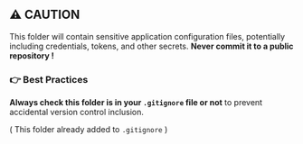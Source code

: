 ## ⚠️ CAUTION

This folder will contain sensitive application configuration files, potentially including credentials, tokens, and other secrets. **Never commit it to a public repository !**

### 👉 Best Practices

**Always check this folder is in your `.gitignore` file or not** to prevent accidental version control inclusion. 

( This folder already added to `.gitignore` )